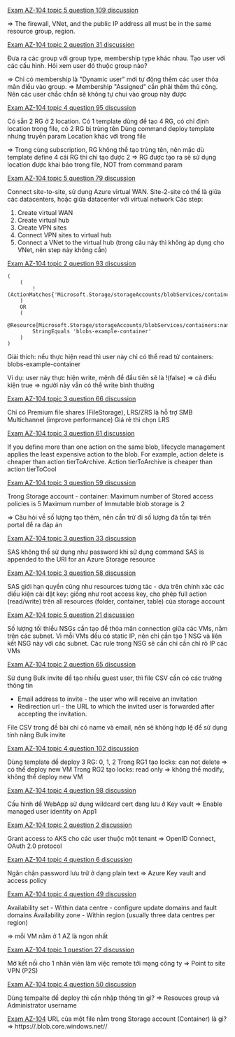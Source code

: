 [Exam AZ-104 topic 5 question 109 discussion](https://www.examtopics.com/discussions/microsoft/view/94044-exam-az-104-topic-5-question-109-discussion/)

=> The firewall, VNet, and the public IP address all must be in the same resource group, region.

[Exam AZ-104 topic 2 question 31 discussion](https://www.examtopics.com/discussions/microsoft/view/62981-exam-az-104-topic-2-question-31-discussion/)

Đưa ra các group với group type, membership type khác nhau.
Tạo user với các cấu hình.
Hỏi xem user đó thuộc group nào?

=> Chỉ có membership là "Dynamic user" mới tự động thêm các user thỏa mãn điều vào group.
=> Membership "Assigned" cần phải thêm thủ công. Nên các user chắc chắn sẽ không tự chui vào group này được

[Exam AZ-104 topic 4 question 95 discussion](https://www.examtopics.com/discussions/microsoft/view/119710-exam-az-104-topic-4-question-95-discussion/)

Có sẵn 2 RG ở 2 location.
Có 1 template dùng để tạo 4 RG, có chỉ định location trong file, có 2 RG bị trùng tên
Dùng command deploy template nhưng truyền param Location khác với trong file

=> Trong cùng subscription, RG không thể tạo trùng tên, nên mặc dù template define 4 cái RG thì chỉ tạo được 2
=> RG được tạo ra sẽ sử dụng location được khai báo trong file, NOT from command param

[Exam AZ-104 topic 5 question 79 discussion](https://www.examtopics.com/discussions/microsoft/view/63586-exam-az-104-topic-5-question-79-discussion/)

Connect site-to-site, sử dụng Azure virtual WAN. Site-2-site có thể là giữa các datacenters, hoặc giữa datacenter với virtual network
Các step:
1. Create virtual WAN
2. Create virtual hub
3. Create VPN sites
4. Connect VPN sites to virtual hub
5. Connect a VNet to the virtual hub (trong câu này thì không áp dụng cho VNet, nên step này không cần)

[Exam AZ-104 topic 2 question 93 discussion](https://www.examtopics.com/discussions/microsoft/view/119599-exam-az-104-topic-2-question-93-discussion/)

    (
        (
            !(ActionMatches{'Microsoft.Storage/storageAccounts/blobServices/containers/blobs/read'})
        )
        OR 
        (
            @Resource[Microsoft.Storage/storageAccounts/blobServices/containers:name]
            StringEquals 'blobs-example-container'
        )
    )

Giải thích: nếu thực hiện read thì user này chỉ có thể read từ containers: blobs-example-container

Ví dụ: user này thực hiện write, mệnh đề đầu tiên sẽ là !(false) => cả điều kiện true => người này vẫn có thể write bình thường

[Exam AZ-104 topic 3 question 66 discussion](https://www.examtopics.com/discussions/microsoft/view/102146-exam-az-104-topic-3-question-66-discussion/)

Chỉ có Premium file shares (FileStorage), LRS/ZRS là hỗ trợ SMB Multichannel (improve performance)
Giá rẻ thì chọn LRS

[Exam AZ-104 topic 3 question 61 discussion](https://www.examtopics.com/discussions/microsoft/view/95611-exam-az-104-topic-3-question-61-discussion/)

If you define more than one action on the same blob, lifecycle management applies the least expensive action to the blob. For example, action delete is cheaper than action tierToArchive. Action tierToArchive is cheaper than action tierToCool

[Exam AZ-104 topic 3 question 59 discussion](https://www.examtopics.com/discussions/microsoft/view/95603-exam-az-104-topic-3-question-59-discussion/)

Trong Storage account - container:
Maximum number of Stored access policies is 5
Maximum number of Immutable blob storage is 2

=> Câu hỏi về số lượng tạo thêm, nên cần trừ đi số lượng đã tồn tại trên portal để ra đáp án

[Exam AZ-104 topic 3 question 33 discussion](https://www.examtopics.com/discussions/microsoft/view/39155-exam-az-104-topic-3-question-33-discussion/)

SAS không thể sử dụng như password khi sử dụng command
SAS is appended to the URI for an Azure Storage resource

[Exam AZ-104 topic 3 question 58 discussion](https://www.examtopics.com/discussions/microsoft/view/95593-exam-az-104-topic-3-question-58-discussion/)

SAS giới hạn quyền cũng như resources tương tác - dựa trên chính xác các điều kiện cài đặt
key: giống như root access key, cho phép full action (read/write) trên all resources (folder, container, table) của storage account

[Exam AZ-104 topic 5 question 21 discussion](https://www.examtopics.com/discussions/microsoft/view/38433-exam-az-104-topic-5-question-21-discussion/)

Số lượng tối thiểu NSGs cần tạo để thỏa mãn connection giữa các VMs, nằm trên các subnet.
Vì mỗi VMs đều có static IP, nên chỉ cần tạo 1 NSG và liên kết NSG này với các subnet.
Các rule trong NSG sẽ cần chỉ cần chỉ rõ IP các VMs

[Exam AZ-104 topic 2 question 65 discussion](https://www.examtopics.com/discussions/microsoft/view/93799-exam-az-104-topic-2-question-65-discussion/)

Sử dụng Bulk invite để tạo nhiều guest user, thì file CSV cần có các trường thông tin
- Email address to invite - the user who will receive an invitation
- Redirection url - the URL to which the invited user is forwarded after accepting the invitation.

File CSV trong đề bài chỉ có name và email, nên sẽ không hợp lệ để sử dụng tính năng Bulk invite

[Exam AZ-104 topic 4 question 102 discussion](https://www.examtopics.com/discussions/microsoft/view/125320-exam-az-104-topic-4-question-102-discussion/)

Dùng template để deploy 3 RG: 0, 1, 2
Trong RG1 tạo locks: can not delete => có thể deploy new VM
Trong RG2 tạo locks: read only => không thể modify, không thể deploy new VM

[Exam AZ-104 topic 4 question 98 discussion](https://www.examtopics.com/discussions/microsoft/view/119631-exam-az-104-topic-4-question-98-discussion/)

Cấu hình để WebApp sử dụng wildcard cert đang lưu ở Key vault
=> Enable managed user identity on App1

[Exam AZ-104 topic 2 question 2 discussion](https://www.examtopics.com/discussions/microsoft/view/75852-exam-az-104-topic-2-question-2-discussion/)

Grant access to AKS cho các user thuộc một tenant
=> OpenID Connect, OAuth 2.0 protocol

[Exam AZ-104 topic 4 question 6 discussion](https://www.examtopics.com/discussions/microsoft/view/38288-exam-az-104-topic-4-question-6-discussion/)

Ngăn chặn password lưu trữ ở dạng plain text
=> Azure Key vault and access policy


[Exam AZ-104 topic 4 question 49 discussion](https://www.examtopics.com/discussions/microsoft/view/38248-exam-az-104-topic-4-question-49-discussion/)

Availability set - Within data centre - configure update domains and fault domains
Availability zone - Within region (usually three data centres per region)

=> mỗi VM nằm ở 1 AZ là ngon nhất

[Exam AZ-104 topic 1 question 27 discussion](https://www.examtopics.com/discussions/microsoft/view/57495-exam-az-104-topic-1-question-27-discussion/)

Mở kết nối cho 1 nhân viên làm việc remote tới mạng công ty
=> Point to site VPN (P2S)

[Exam AZ-104 topic 4 question 50 discussion](https://www.examtopics.com/discussions/microsoft/view/38276-exam-az-104-topic-4-question-50-discussion/)

Dùng tempalte để deploy thì cần nhập thông tin gì?
=> Resouces group và Administrator username

[Exam AZ-104]()
URL của một file nằm trong Storage account (Container) là gì?
=>  https://<storage-account>.blob.core.windows.net/<container>/<file>

